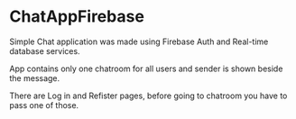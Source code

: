 # ChatAppFirebase

Simple Chat application was made using Firebase Auth and Real-time database services.

App contains only one chatroom for all users and sender is shown beside the message.

There are Log in and Refister pages, before going to chatroom you have to pass one of those.


